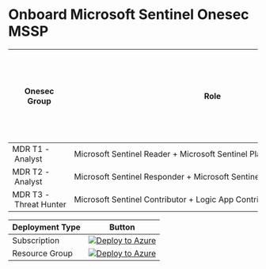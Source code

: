 # Onboard Microsoft Sentinel Onesec MSSP

<table>
<thead>
<tr>
  <th>Onesec Group</th>
  <th>Role</th>
  <th>Delete the registration assignment assigned to their tenant (*)</th>
  <th>Create and run Playbooks</th>
  <th>Create automation Rules to run Playbooks</th>
  <th>Can run Playbook Manually</th>
  <th>Create and edit workbooks, analytic rules and other Azure Sentinel Resources</th>
  <th>Manage incidents (dismiss, assign etc)</th>
  <th>View data, incidents, dashboards and other Azure Sentinel resources</th>
</tr>
</thead>
<tbody>
<tr>
  <td>MDR&nbsp;T1&nbsp;-&nbsp;Analyst</td>
  <td>Microsoft&nbsp;Sentinel&nbsp;Reader&nbsp;+&nbsp;Microsoft&nbsp;Sentinel&nbsp;Playbook&nbsp;Operator</td>
  <td></td>
  <td style="text-align:center">X</td>
  <td></td>
  <td></td>
  <td></td>
  <td></td>
  <td style="text-align:center">X</td>
</tr>
<tr>
  <td>MDR&nbsp;T2&nbsp;-&nbsp;Analyst</td>
  <td>Microsoft&nbsp;Sentinel&nbsp;Responder&nbsp;+&nbsp;Microsoft&nbsp;Sentinel&nbsp;Automation&nbsp;Contributor</td>
  <td></td>
  <td style="text-align:center">X</td>
  <td></td>
  <td style="text-align:center">X</td>
  <td></td>
  <td></td>
  <td style="text-align:center">X</td>
</tr>
<tr>
  <td>MDR&nbsp;T3&nbsp;-&nbsp;Threat&nbsp;Hunter</td>
  <td>Microsoft&nbsp;Sentinel&nbsp;Contributor&nbsp;+&nbsp;Logic&nbsp;App&nbsp;Contributor</td>
  <td style="text-align:center">X</td>
  <td style="text-align:center">X</td>
  <td style="text-align:center">X</td>
  <td style="text-align:center">X</td>
  <td style="text-align:center">X</td>
  <td style="text-align:center">X</td>
  <td style="text-align:center">X</td>
</tr>
</tbody>
</table>



|Deployment Type | Button |
|----------------|--------|
| Subscription   | [![Deploy to Azure](https://aka.ms/deploytoazurebutton)](https://portal.azure.com/#create/Microsoft.Template/uri/https%3A%2F%2Fraw.githubusercontent.com%2Fsorcia25%2FMSSPOnboard%2Fmain%2FOnboard%2520Subscription%2FdelegatedResourceManagement.json) |
| Resource Group | [![Deploy to Azure](https://aka.ms/deploytoazurebutton)](https://portal.azure.com/#create/Microsoft.Template/uri/https%3A%2F%2Fraw.githubusercontent.com%2Fsorcia25%2FMSSPOnboard%2Fmain%2FOnboard%2520a%2520Resource%2520Group%2FrgDelegatedResourceManagement.json) |

